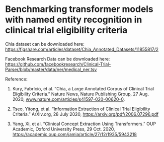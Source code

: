 # Benchmarking transformer models with named entity recognition in clinical trial eligibility criteria 

Chia dataset can be downloaded here: https://figshare.com/articles/dataset/Chia_Annotated_Datasets/11855817/2

Facebook Research Data can be downloaded here: https://github.com/facebookresearch/Clinical-Trial-Parser/blob/master/data/ner/medical_ner.tsv




Reference:
1. Kury, Fabrício, et al. “Chia, a Large Annotated Corpus of Clinical Trial Eligibility Criteria.” Nature News, Nature Publishing Group, 27 Aug. 2020, www.nature.com/articles/s41597-020-00620-0. 

2. Tseo, Yitong, et al. “Information Extraction of Clinical Trial Eligibility Criteria.” ArXiv.org, 28 July 2020,  https://arxiv.org/pdf/2006.07296.pdf

3. Yang, Xi, et al. “Clinical Concept Extraction Using Transformers.” OUP Academic, Oxford University Press, 29 Oct. 2020, https://academic.oup.com/jamia/article/27/12/1935/5943218
